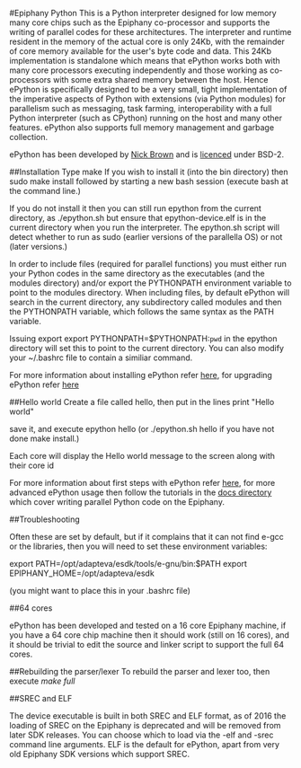 #Epiphany Python
This is a Python interpreter designed for low memory many core chips such as the Epiphany co-processor and supports the writing of parallel codes for these architectures. The interpreter and runtime resident in the memory of the actual core is only 24Kb, with the remainder of core memory available for the user's byte code and data. This 24Kb implementation is standalone which means that ePython works both with many core processors executing independently and those working as co-processors with some extra shared memory between the host. Hence ePython is specifically designed to be a very small, tight implementation of the imperative aspects of Python with extensions (via Python modules) for parallelism such as messaging, task farming, interoperability with a full Python interpreter (such as CPython) running on the host and many other features. ePython also supports full memory management and garbage collection.

ePython has been developed by <a href="https://www.epcc.ed.ac.uk/about/staff/dr-nick-brown">Nick Brown</a> and is [licenced](LICENCE) under BSD-2.

##Installation
Type make
If you wish to install it (into the bin directory) then sudo make install followed by starting a new bash session (execute bash at the command line.)

If you do not install it then you can still run epython from the current directory, as ./epython.sh but ensure that epython-device.elf is in the current directory when you run the interpreter. The epython.sh script will detect whether to run as sudo (earlier versions of the parallella OS) or not (later versions.)

In order to include files (required for parallel functions) you must either run your Python codes in the same directory as the executables (and the modules directory) and/or export the PYTHONPATH environment variable to point to the modules directory. When including files, by default ePython will search in the current directory, any subdirectory called modules and then the PYTHONPATH variable, which follows the same syntax as the PATH variable.

Issuing export export PYTHONPATH=$PYTHONPATH:`pwd` in the epython directory will set this to point to the current directory. You can also modify your ~/.bashrc file to contain a similiar command.

For more information about installing ePython refer [here](docs/tutorial1.md), for upgrading ePython refer [here](docs/installupgrade.md)

##Hello world
Create a file called hello, then put in the lines
print "Hello world"

save it, and execute epython hello (or ./epython.sh hello if you have not done make install.)

Each core will display the Hello world message to the screen along with their core id

For more information about first steps with ePython refer [here](docs/tutorial1.md), for more advanced ePython usage then follow the tutorials in the [docs directory](docs) which cover writing parallel Python code on the Epiphany.

##Troubleshooting

Often these are set by default, but if it complains that it can not find e-gcc or the libraries, then you will need to set these environment variables:

export PATH=/opt/adapteva/esdk/tools/e-gnu/bin:$PATH
export EPIPHANY_HOME=/opt/adapteva/esdk

(you might want to place this in your .bashrc file)

##64 cores

ePython has been developed and tested on a 16 core Epiphany machine, if you have a 64 core chip machine then it should work (still on 16 cores), and it should be trivial to edit the source and linker script to support the full 64 cores.

##Rebuilding the parser/lexer
To rebuild the parser and lexer too, then execute *make full*

##SREC and ELF

The device executable is built in both SREC and ELF format, as of 2016 the loading of SREC on the Epiphany is deprecated and will be removed from later SDK releases. You can choose which to load via the -elf and -srec command line arguments. ELF is the default for ePython, apart from very old Epiphany SDK versions which support SREC.
